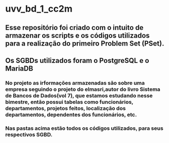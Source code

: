 # uvv_bd_1_cc2m
## Esse repositório foi criado com o intuito de armazenar os scripts e os códigos utilizados para a realização do primeiro Problem Set (PSet).
## Os SGBDs utilizados foram o **PostgreSQL** e o **MariaDB**
### No projeto as irformações armazenadas são sobre uma empresa seguindo o projeto do elmasri,autor do livro Sistema de Bancos de Dados(vol 7), que estamos estudando nesse bimestre, então possui tabelas como funcionários, departamentos, projetos feitos, localização dos departamentos, dependentes dos funcionários, etc.

### Nas pastas acima estão todos os códigos utilizados, para seus respectivos SGBD.
